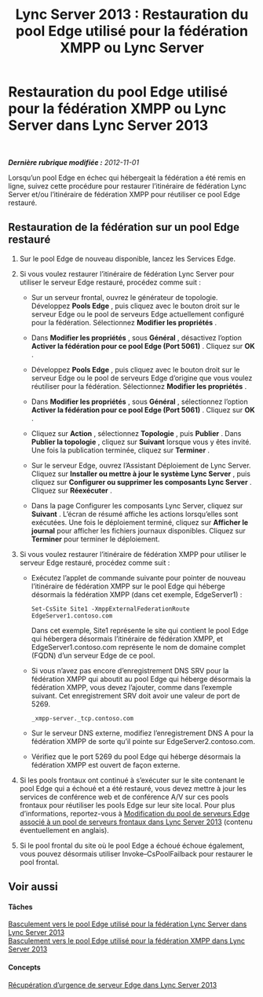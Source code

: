 ﻿---
title: 'Lync Server 2013 : Restauration du pool Edge utilisé pour la fédération XMPP ou Lync Server '
TOCTitle: Restauration du pool Edge utilisé pour la fédération XMPP ou Lync Server
ms:assetid: d40097a1-1bed-44dc-aeb6-0871927ab2b9
ms:mtpsurl: https://technet.microsoft.com/fr-fr/library/JJ721897(v=OCS.15)
ms:contentKeyID: 49891560
ms.date: 05/20/2016
mtps_version: v=OCS.15
ms.translationtype: HT
---

# Restauration du pool Edge utilisé pour la fédération XMPP ou Lync Server dans Lync Server 2013

 

_**Dernière rubrique modifiée :** 2012-11-01_

Lorsqu’un pool Edge en échec qui hébergeait la fédération a été remis en ligne, suivez cette procédure pour restaurer l’itinéraire de fédération Lync Server et/ou l’itinéraire de fédération XMPP pour réutiliser ce pool Edge restauré.

## Restauration de la fédération sur un pool Edge restauré

1.  Sur le pool Edge de nouveau disponible, lancez les Services Edge.

2.  Si vous voulez restaurer l’itinéraire de fédération Lync Server pour utiliser le serveur Edge restauré, procédez comme suit :
    
      - Sur un serveur frontal, ouvrez le générateur de topologie. Développez **Pools Edge** , puis cliquez avec le bouton droit sur le serveur Edge ou le pool de serveurs Edge actuellement configuré pour la fédération. Sélectionnez **Modifier les propriétés** .
    
      - Dans **Modifier les propriétés** , sous **Général** , désactivez l’option **Activer la fédération pour ce pool Edge (Port 5061)** . Cliquez sur **OK** .
    
      - Développez **Pools Edge** , puis cliquez avec le bouton droit sur le serveur Edge ou le pool de serveurs Edge d’origine que vous voulez réutiliser pour la fédération. Sélectionnez **Modifier les propriétés** .
    
      - Dans **Modifier les propriétés** , sous **Général** , sélectionnez l’option **Activer la fédération pour ce pool Edge (Port 5061)** . Cliquez sur **OK** .
    
      - Cliquez sur **Action** , sélectionnez **Topologie** , puis **Publier** . Dans **Publier la topologie** , cliquez sur **Suivant** lorsque vous y êtes invité. Une fois la publication terminée, cliquez sur **Terminer** .
    
      - Sur le serveur Edge, ouvrez l’Assistant Déploiement de Lync Server. Cliquez sur **Installer ou mettre à jour le système Lync Server** , puis cliquez sur **Configurer ou supprimer les composants Lync Server** . Cliquez sur **Réexécuter** .
    
      - Dans la page Configurer les composants Lync Server, cliquez sur **Suivant** . L’écran de résumé affiche les actions lorsqu’elles sont exécutées. Une fois le déploiement terminé, cliquez sur **Afficher le journal** pour afficher les fichiers journaux disponibles. Cliquez sur **Terminer** pour terminer le déploiement.

3.  Si vous voulez restaurer l’itinéraire de fédération XMPP pour utiliser le serveur Edge restauré, procédez comme suit :
    
      - Exécutez l’applet de commande suivante pour pointer de nouveau l’itinéraire de fédération XMPP sur le pool Edge qui héberge désormais la fédération XMPP (dans cet exemple, EdgeServer1) :
        
            Set-CsSite Site1 -XmppExternalFederationRoute EdgeServer1.contoso.com
        
        Dans cet exemple, Site1 représente le site qui contient le pool Edge qui hébergera désormais l’itinéraire de fédération XMPP, et EdgeServer1.contoso.com représente le nom de domaine complet (FQDN) d’un serveur Edge de ce pool.
    
      - Si vous n’avez pas encore d’enregistrement DNS SRV pour la fédération XMPP qui aboutit au pool Edge qui héberge désormais la fédération XMPP, vous devez l’ajouter, comme dans l’exemple suivant. Cet enregistrement SRV doit avoir une valeur de port de 5269.
        
            _xmpp-server._tcp.contoso.com
    
      - Sur le serveur DNS externe, modifiez l’enregistrement DNS A pour la fédération XMPP de sorte qu’il pointe sur EdgeServer2.contoso.com.
    
      - Vérifiez que le port 5269 du pool Edge qui héberge désormais la fédération XMPP est ouvert de façon externe.

4.  Si les pools frontaux ont continué à s’exécuter sur le site contenant le pool Edge qui a échoué et a été restauré, vous devez mettre à jour les services de conférence web et de conférence A/V sur ces pools frontaux pour réutiliser les pools Edge sur leur site local. Pour plus d’informations, reportez-vous à [Modification du pool de serveurs Edge associé à un pool de serveurs frontaux dans Lync Server 2013](lync-server-2013-changing-the-edge-pool-associated-with-a-front-end-pool.md) (contenu éventuellement en anglais).

5.  Si le pool frontal du site où le pool Edge a échoué échoue également, vous pouvez désormais utiliser Invoke–CsPoolFailback pour restaurer le pool frontal.

## Voir aussi

#### Tâches

[Basculement vers le pool Edge utilisé pour la fédération Lync Server dans Lync Server 2013](lync-server-2013-failing-over-the-edge-pool-used-for-lync-server-federation.md)  
[Basculement vers le pool Edge utilisé pour la fédération XMPP dans Lync Server 2013](lync-server-2013-failing-over-the-edge-pool-used-for-xmpp-federation.md)  

#### Concepts

[Récupération d’urgence de serveur Edge dans Lync Server 2013](lync-server-2013-edge-server-disaster-recovery.md)

